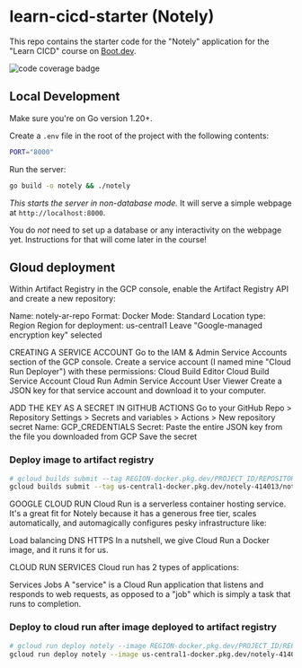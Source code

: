 # learn-cicd-starter (Notely)

This repo contains the starter code for the "Notely" application for the "Learn CICD" course on [Boot.dev](https://boot.dev).

![code coverage badge](https://github.com/samvimes01/learn-cicd-starter/actions/workflows/ci.yml/badge.svg)

## Local Development

Make sure you're on Go version 1.20+.

Create a `.env` file in the root of the project with the following contents:

```bash
PORT="8000"
```

Run the server:

```bash
go build -o notely && ./notely
```

*This starts the server in non-database mode.* It will serve a simple webpage at `http://localhost:8000`.

You do *not* need to set up a database or any interactivity on the webpage yet. Instructions for that will come later in the course!

## Gloud deployment

Within Artifact Registry in the GCP console, enable the Artifact Registry API and create a new repository:

Name: notely-ar-repo
Format: Docker
Mode: Standard
Location type: Region
Region for deployment: us-central1
Leave "Google-managed encryption key" selected

CREATING A SERVICE ACCOUNT
Go to the IAM & Admin Service Accounts section of the GCP console.
Create a service account (I named mine "Cloud Run Deployer") with these permissions:
Cloud Build Editor
Cloud Build Service Account
Cloud Run Admin
Service Account User
Viewer
Create a JSON key for that service account and download it to your computer.

ADD THE KEY AS A SECRET IN GITHUB ACTIONS
Go to your GitHub Repo > Repository Settings > Secrets and variables > Actions > New repository secret
Name: GCP_CREDENTIALS
Secret: Paste the entire JSON key from the file you downloaded from GCP
Save the secret

### Deploy image to artifact registry

```sh
# gcloud builds submit --tag REGION-docker.pkg.dev/PROJECT_ID/REPOSITORY/IMAGE:TAG .
gcloud builds submit --tag us-central1-docker.pkg.dev/notely-414013/notely-ar-repo/im:tag .
```

GOOGLE CLOUD RUN
Cloud Run is a serverless container hosting service. It's a great fit for Notely because it has a generous free tier, scales automatically, and automagically configures pesky infrastructure like:

Load balancing
DNS
HTTPS
In a nutshell, we give Cloud Run a Docker image, and it runs it for us.

CLOUD RUN SERVICES
Cloud run has 2 types of applications:

Services
Jobs
A "service" is a Cloud Run application that listens and responds to web requests, as opposed to a "job" which is simply a task that runs to completion.

### Deploy to cloud run after image deployed to artifact registry

```sh
# gcloud run deploy notely --image REGION-docker.pkg.dev/PROJECT_ID/REPO_NAME/IMAGE:TAG --region REGION --allow-unauthenticated --project PROJECT_ID --max-instances=4
gcloud run deploy notely --image us-central1-docker.pkg.dev/notely-414013/notely-ar-repo/notely:latest --region us-central1 --allow-unauthenticated --project notely-414013 --max-instances=4
```